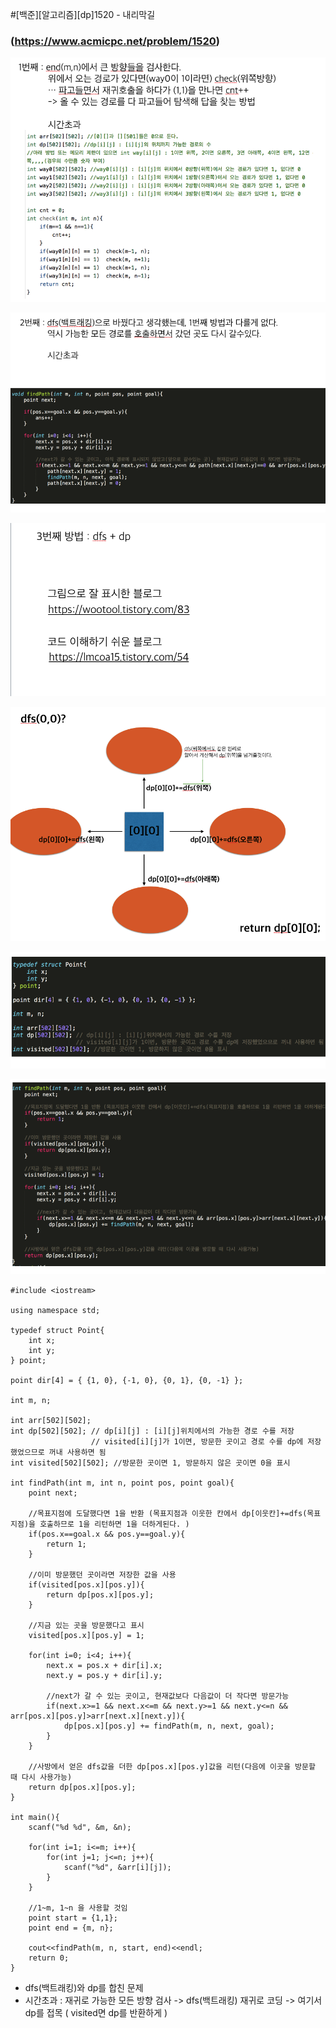 #[백준][알고리즘][dp]1520 - 내리막길
### (https://www.acmicpc.net/problem/1520)



![img25](/image/img25.png)


![img26](/image/img26.png)


![img27](/image/img27.png)


![img28](/image/img28.png)


![img29](/image/img29.png)


![img30](/image/img30.png)

 



```
#include <iostream>

using namespace std;

typedef struct Point{
	int x;
	int y;
} point;

point dir[4] = { {1, 0}, {-1, 0}, {0, 1}, {0, -1} };

int m, n;

int arr[502][502];
int dp[502][502]; // dp[i][j] : [i][j]위치에서의 가능한 경로 수를 저장 
                  // visited[i][j]가 1이면, 방문한 곳이고 경로 수를 dp에 저장했었으므로 꺼내 사용하면 됨
int visited[502][502]; //방문한 곳이면 1, 방문하지 않은 곳이면 0을 표시 

int findPath(int m, int n, point pos, point goal){ 
	point next;

	//목표지점에 도달했다면 1을 반환 (목표지점과 이웃한 칸에서 dp[이웃칸]+=dfs(목표지점)을 호출하므로 1을 리턴하면 1을 더하게된다. )
	if(pos.x==goal.x && pos.y==goal.y){   
		return 1;
	}
	
	//이미 방문했던 곳이라면 저장한 값을 사용
	if(visited[pos.x][pos.y]){ 
		return dp[pos.x][pos.y];
	}

	//지금 있는 곳을 방문했다고 표시 
	visited[pos.x][pos.y] = 1;

	for(int i=0; i<4; i++){
		next.x = pos.x + dir[i].x;
		next.y = pos.y + dir[i].y;

		//next가 갈 수 있는 곳이고, 현재값보다 다음값이 더 작다면 방문가능 
		if(next.x>=1 && next.x<=m && next.y>=1 && next.y<=n && arr[pos.x][pos.y]>arr[next.x][next.y]){ 
			dp[pos.x][pos.y] += findPath(m, n, next, goal);
		}
	}

	//사방에서 얻은 dfs값을 더한 dp[pos.x][pos.y]값을 리턴(다음에 이곳을 방문할 때 다시 사용가능)
	return dp[pos.x][pos.y];
}

int main(){
	scanf("%d %d", &m, &n);

	for(int i=1; i<=m; i++){
		for(int j=1; j<=n; j++){
			scanf("%d", &arr[i][j]);
		}
	}

	//1~m, 1~n 을 사용할 것임
	point start = {1,1};
	point end = {m, n};

	cout<<findPath(m, n, start, end)<<endl;
	return 0;
}
```

* dfs(백트래킹)와 dp를 합친 문제
* 시간초과 : 재귀로 가능한 모든 방향 검사 -> dfs(백트래킹) 재귀로 코딩 -> 여기서 dp를 접목 ( visited면 dp를 반환하게 )
